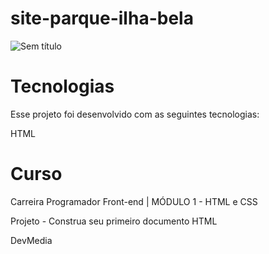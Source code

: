 # site-parque-ilha-bela


![Sem título](https://user-images.githubusercontent.com/113314660/208322212-e6906ee2-df8d-4de8-911a-8ea09891280f.png)


# Tecnologias

Esse projeto foi desenvolvido com as seguintes tecnologias:

HTML 

# Curso

Carreira Programador Front-end | MÓDULO 1 - HTML e CSS

Projeto - Construa seu primeiro documento HTML

DevMedia



